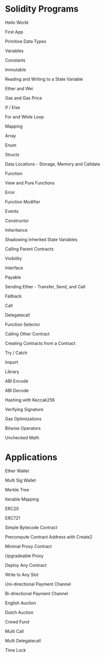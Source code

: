 
# Solidity Programs

Hello World

First App

Primitive Data Types

Variables

Constants

Immutable

Reading and Writing to a State Variable

Ether and Wei

Gas and Gas Price

If / Else

For and While Loop

Mapping

Array

Enum

Structs

Data Locations - Storage, Memory and Calldata

Function

View and Pure Functions

Error

Function Modifier

Events

Constructor

Inheritance

Shadowing Inherited State Variables

Calling Parent Contracts

Visibility

Interface

Payable

Sending Ether - Transfer, Send, and Call

Fallback

Call

Delegatecall

Function Selector

Calling Other Contract

Creating Contracts from a Contract

Try / Catch

Import

Library

ABI Encode

ABI Decode

Hashing with Keccak256

Verifying Signature

Gas Optimizations

Bitwise Operators

Unchecked Math

# Applications

Ether Wallet

Multi Sig Wallet

Merkle Tree

Iterable Mapping

ERC20

ERC721

Simple Bytecode Contract

Precompute Contract Address with Create2

Minimal Proxy Contract

Upgradeable Proxy

Deploy Any Contract

Write to Any Slot

Uni-directional Payment Channel

Bi-directional Payment Channel

English Auction

Dutch Auction

Crowd Fund

Multi Call

Multi Delegatecall

Time Lock
